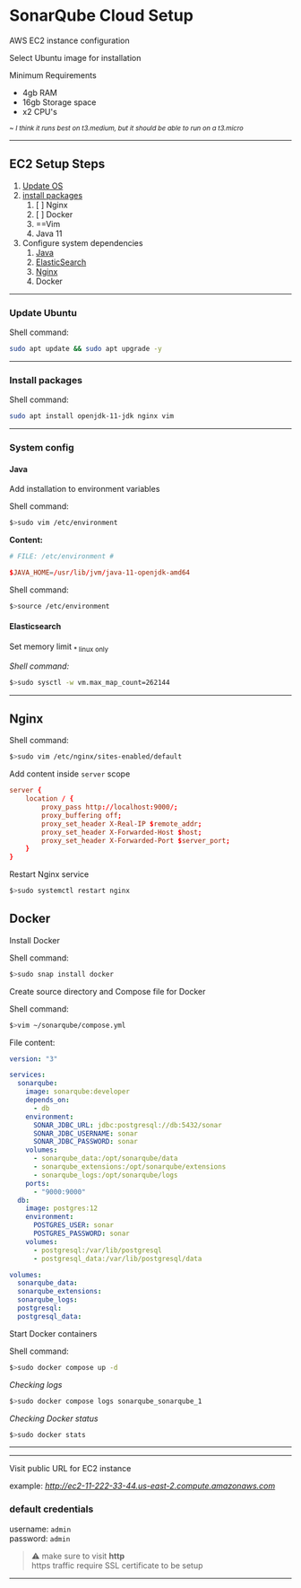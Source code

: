 # SonarQube Cloud Setup

AWS EC2 instance configuration

Select Ubuntu image for installation

Minimum Requirements

- 4gb RAM
- 16gb Storage space
- x2 CPU's

<sub>*~ I think it runs best on t3.medium, but it should be able to run on a t3.micro*</sub>

---

## EC2 Setup Steps

1. [Update OS](#update-ubuntu)
1. [install packages](#install-packages)
    1. [ ] Nginx
    2. [ ]  Docker
    3. ==Vim
    4. Java 11
1. Configure system dependencies
    1. [Java](#system-config)
    2. [ElasticSearch](#elasticsearch)
    3. [Nginx](#nginx)
    4. Docker

---

### Update Ubuntu

Shell command:

```bash
sudo apt update && sudo apt upgrade -y
```

---

### Install packages

Shell command:

```bash
sudo apt install openjdk-11-jdk nginx vim
```

---

### System config

#### Java

Add installation to environment variables

Shell command:

```bash
$>sudo vim /etc/environment
```

__Content:__

```conf
# FILE: /etc/environment #

$JAVA_HOME=/usr/lib/jvm/java-11-openjdk-amd64
```

Shell command:

```bash
$>source /etc/environment
```

#### Elasticsearch

Set memory limit <sub>* linux only</sub>

_Shell command:_

```bash
$>sudo sysctl -w vm.max_map_count=262144
```

---

## Nginx

Shell command:

```bash
$>sudo vim /etc/nginx/sites-enabled/default
```

Add content inside `server` scope

```conf
server {
    location / {
        proxy_pass http://localhost:9000/;
        proxy_buffering off;
        proxy_set_header X-Real-IP $remote_addr;
        proxy_set_header X-Forwarded-Host $host;
        proxy_set_header X-Forwarded-Port $server_port;
    }
}
```

Restart Nginx service

```bash
$>sudo systemctl restart nginx
```


## Docker

Install Docker

Shell command:

```bash
$>sudo snap install docker
```

Create source directory and Compose file for Docker

Shell command:

```bash
$>vim ~/sonarqube/compose.yml
```

File content:

```yaml
version: "3"

services:
  sonarqube:
    image: sonarqube:developer
    depends_on:
      - db
    environment:
      SONAR_JDBC_URL: jdbc:postgresql://db:5432/sonar
      SONAR_JDBC_USERNAME: sonar
      SONAR_JDBC_PASSWORD: sonar
    volumes:
      - sonarqube_data:/opt/sonarqube/data
      - sonarqube_extensions:/opt/sonarqube/extensions
      - sonarqube_logs:/opt/sonarqube/logs
    ports:
      - "9000:9000"
  db:
    image: postgres:12
    environment:
      POSTGRES_USER: sonar
      POSTGRES_PASSWORD: sonar
    volumes:
      - postgresql:/var/lib/postgresql
      - postgresql_data:/var/lib/postgresql/data

volumes:
  sonarqube_data:
  sonarqube_extensions:
  sonarqube_logs:
  postgresql:
  postgresql_data:
```

Start Docker containers

Shell command:

```bash
$>sudo docker compose up -d
```

_*Checking logs*_

```bash
$>sudo docker compose logs sonarqube_sonarqube_1
```

*_Checking Docker status_*

```bash
$>sudo docker stats
```

---


---

Visit public URL for EC2 instance

example: *http://ec2-11-222-33-44.us-east-2.compute.amazonaws.com*

### default credentials

username: `admin`  
  password: `admin`

> :warning: make sure to visit __http__  
https traffic require SSL certificate to be setup

---

